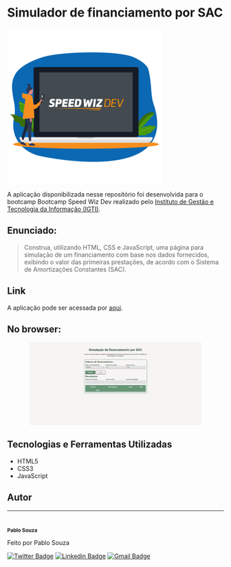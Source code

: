 # Simulador de financiamento por SAC
![Banner bootcamp Speed Wiz Dev](./assets/banner.png)

A aplicação disponibilizada nesse repositório foi desenvolvida para o bootcamp Bootcamp Speed Wiz Dev realizado pelo [Instituto de Gestão e Tecnologia da Informação (IGTI)](https://www.igti.com.br/).

## Enunciado:

>Construa, utilizando HTML, CSS e JavaScript, uma página para simulação de um financiamento com base nos dados fornecidos, exibindo o valor das primeiras prestações, de acordo com o Sistema de Amortizações Constantes (SAC).


## Link

A aplicação pode ser acessada por [aqui](https://simulacao-sac-szpbl.netlify.app).

## No browser:
<p align="center">
  <img alt="NextLevelWeek" width="400"title="#NextLevelWeek" src="./assets/web.gif" />
</p>

## Tecnologias e Ferramentas Utilizadas

 - HTML5
 - CSS3
 - JavaScript

 

## Autor
---

 <img style="border-radius: 50%;" src="https://media-exp1.licdn.com/dms/image/C4D03AQH9pvVIWVfICQ/profile-displayphoto-shrink_800_800/0/1625176479605?e=1639612800&v=beta&t=FZjWpnw5JRplOY1GdPmQ_g1o3IdYZF7lXolXTGUHeiY" width="100px;" alt=""/>
 <br />
 <sub><b>Pablo Souza</b></sub>


Feito por Pablo Souza

[![Twitter Badge](https://img.shields.io/badge/-@szpbl-1ca0f1?style=flat-square&labelColor=1ca0f1&logo=twitter&logoColor=white&link=https://twitter.com/szpbl)](https://twitter.com/szpbl) [![Linkedin Badge](https://img.shields.io/badge/-Pablo-blue?style=flat-square&logo=Linkedin&logoColor=white&link=https://www.linkedin.com/in/pabloosouza/)](https://www.linkedin.com/in/pabloosouza/) 
[![Gmail Badge](https://img.shields.io/badge/-oliveirasouzapablo@gmail.com-c14438?style=flat-square&logo=Gmail&logoColor=white&link=mailto:tgmarinho@gmail.com)](mailto:oliveirasouzapablo@gmail.com)